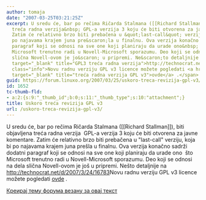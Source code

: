```yaml
---
author: tomaja
date: "2007-03-25T03:21:25Z"
excerpt: U sredu će, bar po rečima Ričarda Stalmana ([[Richard Stallman]]), biti objavljena
  treća radna verzija&nbsp; GPL-a verzija 3 koju će biti otvorena za javne komentare.
  Zatim će relativno brzo biti prebačena u &quot;last-call&quot; verziju, koja bi
  po najavama krajem juna pre&scaron;la u finalnu. Ova verzija konačno sadrži dodatni
  paragraf koji se odnosi na sve one koji planiraju da urade ono&nbsp; &scaron;to
  Microsoft trenutno radi u Novell-Microsoft sporazumu. Deo koji se odnosi na dela
  slična Novell-ovom je jo&scaron; u pripremi. Ne&scaron;to detaljnije na <a href="http://technocrat.net/d/2007/3/24/16783"
  target="_blank" title="GPL3 treća radna verzija">http://technocrat.net/d/2007/3/24/16783</a><span
  class="info">Novu radnu verziju GPL v3 licence možete pogledati <a href="http://gplv3.fsf.org/gpl-draft-2007-03-28.html"
  target="_blank" title="treća radna verzija GPL v3">ovde</a> .</span>
guid: https://forum.linuxo.org/2007/03/25/uskoro-treca-revizija-gpl-v3/
id: 1652
tc-thumb-fld:
- a:2:{s:9:"_thumb_id";b:0;s:11:"_thumb_type";s:10:"attachment";}
title: Uskoro treća revizija GPL v3
url: /uskoro-treca-revizija-gpl-v3/
---
```

U sredu će, bar po rečima Ričarda Stalmana ([[Richard Stallman]]), biti objavljena treća radna verzija&nbsp; GPL-a verzija 3 koju će biti otvorena za javne komentare. Zatim će relativno brzo biti prebačena u "last-call" verziju, koja bi po najavama krajem juna pre&scaron;la u finalnu. Ova verzija konačno sadrži dodatni paragraf koji se odnosi na sve one koji planiraju da urade ono&nbsp; &scaron;to Microsoft trenutno radi u Novell-Microsoft sporazumu. Deo koji se odnosi na dela slična Novell-ovom je jo&scaron; u pripremi. Ne&scaron;to detaljnije na <a href="http://technocrat.net/d/2007/3/24/16783" target="_blank" title="GPL3 treća radna verzija">http://technocrat.net/d/2007/3/24/16783</a><span class="info">Novu radnu verziju GPL v3 licence možete pogledati <a href="http://gplv3.fsf.org/gpl-draft-2007-03-28.html" target="_blank" title="treća radna verzija GPL v3">ovde</a> .</span><!--break-->

[Креирај тему форума везану за овај текст](https://linuxo.org/nova-tema-na-forumu/?se_pid=1652)
